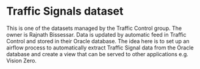 ﻿# Traffic Signals dataset

This is one of the datasets managed by the Traffic Control group. The owner is Rajnath Bissessar. Data is updated by automatic feed in Traffic Control and stored in their Oracle database. The idea here is to set up an airflow process to automatically extract Traffic Signal data from the Oracle database and create a view that can be served to other applications e.g. Vision Zero.
